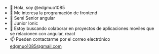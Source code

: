 - 👋 Hola, soy @edgmuo1085
- 👀 Me interesa la programación de frontend
- 🌱 Semi Senior angular
- 🌱 Junior Ionic
- 💞️ Estoy buscando colaborar en proyectos de aplicaciones moviles que se relacionen con angular, react
- 📫 Pueden contactarme por el correo electrónico edgmuo1085@gmail.com

<!---
edgmuo1085/edgmuo1085 is a ✨ special ✨ repository because its `README.md` (this file) appears on your GitHub profile.
You can click the Preview link to take a look at your changes.
--->
